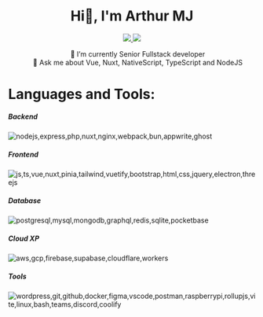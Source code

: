 <!-- No vertical bar for h1 with GitHub Markdown trick -->
<div align="center" id="toc">
	<ul style="list-style: none">
		<summary>
			<h1> Hi👋, I'm Arthur MJ </h1>
		</summary>
	</ul>
</div>

<p align="center">
	<a href="https://www.linkedin.com/in/arthur-munoz-jorda-4b4b87174/">
		<img src="https://img.shields.io/badge/LinkedIn-0077B5?style=for-the-badge&logo=linkedin&logoColor=white" />
	</a>
	<a href="mailto:REMOVETHIS+1114aze@gmail.com">
		<img src="https://img.shields.io/badge/Gmail-D14836?style=for-the-badge&logo=gmail&logoColor=white" />
	</a>
</p>

<div align="center" id="user-content-toc">
	<ul style="list-style: none">
		<li>
			🔭 I’m currently Senior Fullstack developer
		</li>
		<li>
			💬 Ask me about Vue, Nuxt, NativeScript, TypeScript and NodeJS
		</li>
	</ul>
</div>

# Languages and Tools:
##### Backend
![nodejs,express,php,nuxt,nginx,webpack,bun,appwrite,ghost](https://go-skill-icons.vercel.app/api/icons?i=nodejs,express,php,nuxt,nginx,webpack,bun,appwrite,ghost&perline=10 "nodejs, express, php, nuxt, nginx, webpack, bun, appwrite, ghost")

##### Frontend
![js,ts,vue,nuxt,pinia,tailwind,vuetify,bootstrap,html,css,jquery,electron,threejs](https://go-skill-icons.vercel.app/api/icons?i=js,ts,vue,nuxt,pinia,tailwind,vuetify,bootstrap,html,css,jquery,electron,threejs&perline=8 "js, ts, vue, nuxt, pinia, tailwind, vuetify, bootstrap, html, css, jquery, electron, threejs")

##### Database
![postgresql,mysql,mongodb,graphql,redis,sqlite,pocketbase](https://go-skill-icons.vercel.app/api/icons?i=postgresql,mysql,mongodb,graphql,redis,sqlite,pocketbase&perline=8 "postgresql, mysql, mongodb, graphql, redis, sqlite, pocketbase")

##### Cloud XP
![aws,gcp,firebase,supabase,cloudflare,workers](https://go-skill-icons.vercel.app/api/icons?i=aws,gcp,firebase,supabase,cloudflare,workers&perline=8 "aws, gcp, firebase, supabase, cloudflare, workers")

##### Tools
![wordpress,git,github,docker,figma,vscode,postman,raspberrypi,rollupjs,vite,linux,bash,teams,discord,coolify](https://go-skill-icons.vercel.app/api/icons?i=wordpress,git,github,docker,figma,vscode,postman,raspberrypi,rollupjs,vite,linux,bash,teams,discord,coolify&perline=8 "wordpress, git, github, docker, figma, vscode, postman, raspberrypi, rollupjs, vite, linux, bash, teams, discord, coolify")
